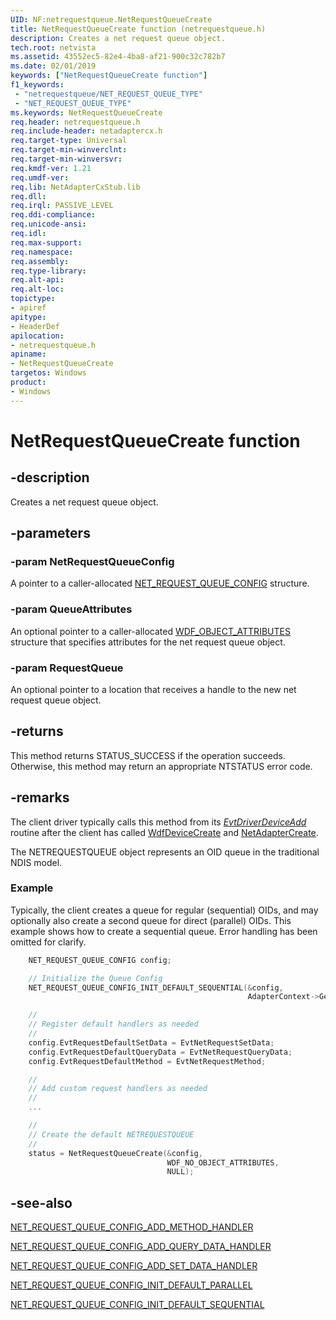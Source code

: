 ```yaml
---
UID: NF:netrequestqueue.NetRequestQueueCreate
title: NetRequestQueueCreate function (netrequestqueue.h)
description: Creates a net request queue object.
tech.root: netvista
ms.assetid: 43552ec5-82e4-4ba8-af21-900c32c782b7
ms.date: 02/01/2019
keywords: ["NetRequestQueueCreate function"]
f1_keywords:
 - "netrequestqueue/NET_REQUEST_QUEUE_TYPE"
 - "NET_REQUEST_QUEUE_TYPE"
ms.keywords: NetRequestQueueCreate
req.header: netrequestqueue.h
req.include-header: netadaptercx.h
req.target-type: Universal
req.target-min-winverclnt:
req.target-min-winversvr:
req.kmdf-ver: 1.21
req.umdf-ver:
req.lib: NetAdapterCxStub.lib
req.dll:
req.irql: PASSIVE_LEVEL
req.ddi-compliance:
req.unicode-ansi:
req.idl:
req.max-support:
req.namespace:
req.assembly:
req.type-library: 
req.alt-api:
req.alt-loc:
topictype: 
- apiref
apitype: 
- HeaderDef
apilocation: 
- netrequestqueue.h
apiname: 
- NetRequestQueueCreate
targetos: Windows
product:
- Windows
---
```


# NetRequestQueueCreate function


## -description



Creates a net request queue object.

## -parameters

### -param NetRequestQueueConfig
A pointer to a caller-allocated [NET_REQUEST_QUEUE_CONFIG](ns-netrequestqueue-_net_request_queue_config.md) structure.

### -param QueueAttributes
An optional pointer to a caller-allocated [WDF_OBJECT_ATTRIBUTES](../wdfobject/ns-wdfobject-_wdf_object_attributes.md) structure that specifies attributes for the net request queue object.

### -param RequestQueue
An optional pointer to a location that receives a handle to the new net request queue object.

## -returns
This method returns STATUS_SUCCESS if the operation succeeds. Otherwise, this method may return an appropriate NTSTATUS error code.

## -remarks
The client driver typically calls this method from its *[EvtDriverDeviceAdd](../wdfdriver/nc-wdfdriver-evt_wdf_driver_device_add.md)* routine after the client has called [WdfDeviceCreate](../wdfdevice/nf-wdfdevice-wdfdevicecreate.md) and [NetAdapterCreate](../netadapter/nf-netadapter-netadaptercreate.md).

The NETREQUESTQUEUE object represents an OID queue in the traditional NDIS model.



### Example
Typically, the client creates a queue for regular (sequential) OIDs, and may optionally also create a second queue for direct (parallel) OIDs. This example shows how to create a sequential queue. Error handling has been omitted for clarify.

```c++
    NET_REQUEST_QUEUE_CONFIG config;

    // Initialize the Queue Config
    NET_REQUEST_QUEUE_CONFIG_INIT_DEFAULT_SEQUENTIAL(&config,
                                                     AdapterContext->GetNetAdapter());

    //
    // Register default handlers as needed
    //
    config.EvtRequestDefaultSetData = EvtNetRequestSetData;
    config.EvtRequestDefaultQueryData = EvtNetRequestQueryData;
    config.EvtRequestDefaultMethod = EvtNetRequestMethod;

    //
    // Add custom request handlers as needed
    //
    ...

    //
    // Create the default NETREQUESTQUEUE
    //
    status = NetRequestQueueCreate(&config,
                                   WDF_NO_OBJECT_ATTRIBUTES,
                                   NULL);
```

## -see-also

[NET_REQUEST_QUEUE_CONFIG_ADD_METHOD_HANDLER](nf-netrequestqueue-net_request_queue_config_add_method_handler.md)

[NET_REQUEST_QUEUE_CONFIG_ADD_QUERY_DATA_HANDLER](nf-netrequestqueue-net_request_queue_config_add_query_data_handler.md)

[NET_REQUEST_QUEUE_CONFIG_ADD_SET_DATA_HANDLER](nf-netrequestqueue-net_request_queue_config_add_set_data_handler.md)

[NET_REQUEST_QUEUE_CONFIG_INIT_DEFAULT_PARALLEL](nf-netrequestqueue-net_request_queue_config_init_default_parallel.md)

[NET_REQUEST_QUEUE_CONFIG_INIT_DEFAULT_SEQUENTIAL](nf-netrequestqueue-net_request_queue_config_init_default_sequential.md)

